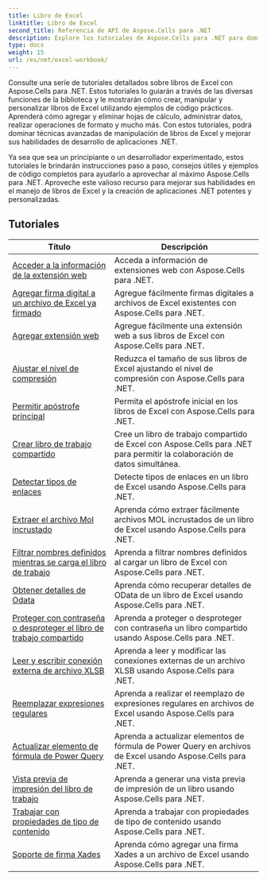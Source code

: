 ```yaml
---
title: Libro de Excel
linktitle: Libro de Excel
second_title: Referencia de API de Aspose.Cells para .NET
description: Explore los tutoriales de Aspose.Cells para .NET para dominar el trabajo con libros de Excel utilizando ejemplos de código paso a paso.
type: docs
weight: 15
url: /es/net/excel-workbook/
---
```

Consulte una serie de tutoriales detallados sobre libros de Excel con Aspose.Cells para .NET. Estos tutoriales lo guiarán a través de las diversas funciones de la biblioteca y le mostrarán cómo crear, manipular y personalizar libros de Excel utilizando ejemplos de código prácticos. Aprenderá cómo agregar y eliminar hojas de cálculo, administrar datos, realizar operaciones de formato y mucho más. Con estos tutoriales, podrá dominar técnicas avanzadas de manipulación de libros de Excel y mejorar sus habilidades de desarrollo de aplicaciones .NET.

Ya sea que sea un principiante o un desarrollador experimentado, estos tutoriales le brindarán instrucciones paso a paso, consejos útiles y ejemplos de código completos para ayudarlo a aprovechar al máximo Aspose.Cells para .NET. Aproveche este valioso recurso para mejorar sus habilidades en el manejo de libros de Excel y la creación de aplicaciones .NET potentes y personalizadas.

## Tutoriales 
| Título | Descripción |
| --- | --- |
| [Acceder a la información de la extensión web](./access-web-extension-information/) | Acceda a información de extensiones web con Aspose.Cells para .NET. |  
| [Agregar firma digital a un archivo de Excel ya firmado](./add-digital-signature-to-an-already-signed-excel-file/) | Agregue fácilmente firmas digitales a archivos de Excel existentes con Aspose.Cells para .NET. |  
| [Agregar extensión web](./add-web-extension/) | Agregue fácilmente una extensión web a sus libros de Excel con Aspose.Cells para .NET. |  
| [Ajustar el nivel de compresión](./adjust-compression-level/) | Reduzca el tamaño de sus libros de Excel ajustando el nivel de compresión con Aspose.Cells para .NET. |  
| [Permitir apóstrofe principal](./allow-leading-apostrophe/) | Permita el apóstrofe inicial en los libros de Excel con Aspose.Cells para .NET. |  
| [Crear libro de trabajo compartido](./create-shared-workbook/) | Cree un libro de trabajo compartido de Excel con Aspose.Cells para .NET para permitir la colaboración de datos simultánea. |  
| [Detectar tipos de enlaces](./detect-link-types/) | Detecte tipos de enlaces en un libro de Excel usando Aspose.Cells para .NET. |  
| [Extraer el archivo Mol incrustado](./extract-embedded-mol-file/) | Aprenda cómo extraer fácilmente archivos MOL incrustados de un libro de Excel usando Aspose.Cells para .NET. |  
| [Filtrar nombres definidos mientras se carga el libro de trabajo](./filter-defined-names-while-loading-workbook/) | Aprenda a filtrar nombres definidos al cargar un libro de Excel con Aspose.Cells para .NET. |  
| [Obtener detalles de Odata](./get-odata-details/) | Aprenda cómo recuperar detalles de OData de un libro de Excel usando Aspose.Cells para .NET. |  
| [Proteger con contraseña o desproteger el libro de trabajo compartido](./password-protect-or-unprotect-shared-workbook/) | Aprenda a proteger o desproteger con contraseña un libro compartido usando Aspose.Cells para .NET. |  
| [Leer y escribir conexión externa de archivo XLSB](./read-and-write-external-connection-of-xlsb-file/) | Aprenda a leer y modificar las conexiones externas de un archivo XLSB usando Aspose.Cells para .NET. |  
| [Reemplazar expresiones regulares](./regex-replace/) | Aprenda a realizar el reemplazo de expresiones regulares en archivos de Excel usando Aspose.Cells para .NET. |  
| [Actualizar elemento de fórmula de Power Query](./update-power-query-formula-item/) | Aprenda a actualizar elementos de fórmula de Power Query en archivos de Excel usando Aspose.Cells para .NET. |  
| [Vista previa de impresión del libro de trabajo](./workbook-print-preview/) | Aprenda a generar una vista previa de impresión de un libro usando Aspose.Cells para .NET. |  
| [Trabajar con propiedades de tipo de contenido](./working-with-content-type-properties/) | Aprenda a trabajar con propiedades de tipo de contenido usando Aspose.Cells para .NET. |  
| [Soporte de firma Xades](./xades-signature-support/) | Aprenda cómo agregar una firma Xades a un archivo de Excel usando Aspose.Cells para .NET. |  